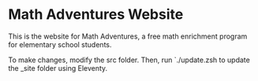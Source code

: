 # Math Adventures Website

This is the website for Math Adventures, a free math enrichment program for elementary school students.

To make changes, modify the src folder. Then, run `./update.zsh to update the _site folder using Eleventy.